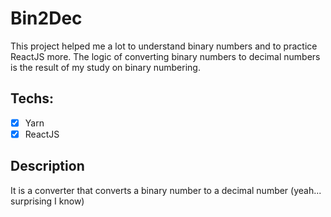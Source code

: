 # Bin2Dec
This project helped me a lot to understand binary numbers and to practice ReactJS more. The logic of converting binary numbers to decimal numbers is the result of my study on binary numbering.

## Techs:
- [x] Yarn
- [x] ReactJS

## Description
It is a converter that converts a binary number to a decimal number (yeah... surprising I know)
